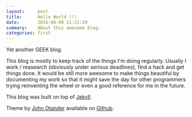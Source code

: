 ```yaml
---
layout:     post
title:      Hello World !!!
date:       2016-08-09 11:21:29
summary:    About this awesome blog.
categories: first
---
```


Yet another GEEK blog.

This blog is mostly to keep track of the things I'm doing regularly. Usually I work / reasearch (obviously under serious deadlines), find a hack and get things done. It would be still more awesome to make things beautiful by documenting my work so that it might save the day for other programmers trying reinventing the wheel or even a good reference for me in the future. 

This blog was built on top of [Jekyll](https://jekyllrb.com/).

Theme by <a href="http://johnotander.com">John Otander</a> available on <a href="https://github.com/johnotander/pixyll">Github</a>.
